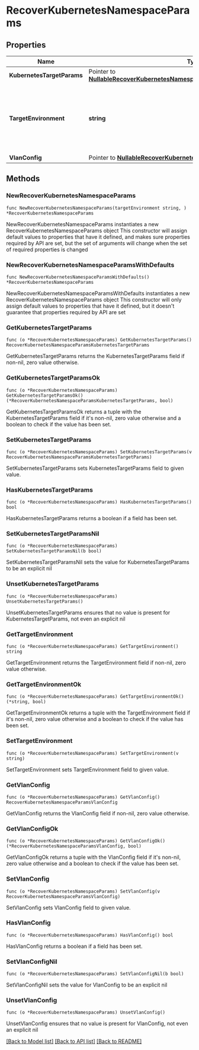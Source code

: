 # RecoverKubernetesNamespaceParams

## Properties

Name | Type | Description | Notes
------------ | ------------- | ------------- | -------------
**KubernetesTargetParams** | Pointer to [**NullableRecoverKubernetesNamespaceParamsKubernetesTargetParams**](RecoverKubernetesNamespaceParamsKubernetesTargetParams.md) |  | [optional] 
**TargetEnvironment** | **string** | Specifies the environment of the recovery target. The corresponding params below must be filled out. | 
**VlanConfig** | Pointer to [**NullableRecoverKubernetesNamespaceParamsVlanConfig**](RecoverKubernetesNamespaceParamsVlanConfig.md) |  | [optional] 

## Methods

### NewRecoverKubernetesNamespaceParams

`func NewRecoverKubernetesNamespaceParams(targetEnvironment string, ) *RecoverKubernetesNamespaceParams`

NewRecoverKubernetesNamespaceParams instantiates a new RecoverKubernetesNamespaceParams object
This constructor will assign default values to properties that have it defined,
and makes sure properties required by API are set, but the set of arguments
will change when the set of required properties is changed

### NewRecoverKubernetesNamespaceParamsWithDefaults

`func NewRecoverKubernetesNamespaceParamsWithDefaults() *RecoverKubernetesNamespaceParams`

NewRecoverKubernetesNamespaceParamsWithDefaults instantiates a new RecoverKubernetesNamespaceParams object
This constructor will only assign default values to properties that have it defined,
but it doesn't guarantee that properties required by API are set

### GetKubernetesTargetParams

`func (o *RecoverKubernetesNamespaceParams) GetKubernetesTargetParams() RecoverKubernetesNamespaceParamsKubernetesTargetParams`

GetKubernetesTargetParams returns the KubernetesTargetParams field if non-nil, zero value otherwise.

### GetKubernetesTargetParamsOk

`func (o *RecoverKubernetesNamespaceParams) GetKubernetesTargetParamsOk() (*RecoverKubernetesNamespaceParamsKubernetesTargetParams, bool)`

GetKubernetesTargetParamsOk returns a tuple with the KubernetesTargetParams field if it's non-nil, zero value otherwise
and a boolean to check if the value has been set.

### SetKubernetesTargetParams

`func (o *RecoverKubernetesNamespaceParams) SetKubernetesTargetParams(v RecoverKubernetesNamespaceParamsKubernetesTargetParams)`

SetKubernetesTargetParams sets KubernetesTargetParams field to given value.

### HasKubernetesTargetParams

`func (o *RecoverKubernetesNamespaceParams) HasKubernetesTargetParams() bool`

HasKubernetesTargetParams returns a boolean if a field has been set.

### SetKubernetesTargetParamsNil

`func (o *RecoverKubernetesNamespaceParams) SetKubernetesTargetParamsNil(b bool)`

 SetKubernetesTargetParamsNil sets the value for KubernetesTargetParams to be an explicit nil

### UnsetKubernetesTargetParams
`func (o *RecoverKubernetesNamespaceParams) UnsetKubernetesTargetParams()`

UnsetKubernetesTargetParams ensures that no value is present for KubernetesTargetParams, not even an explicit nil
### GetTargetEnvironment

`func (o *RecoverKubernetesNamespaceParams) GetTargetEnvironment() string`

GetTargetEnvironment returns the TargetEnvironment field if non-nil, zero value otherwise.

### GetTargetEnvironmentOk

`func (o *RecoverKubernetesNamespaceParams) GetTargetEnvironmentOk() (*string, bool)`

GetTargetEnvironmentOk returns a tuple with the TargetEnvironment field if it's non-nil, zero value otherwise
and a boolean to check if the value has been set.

### SetTargetEnvironment

`func (o *RecoverKubernetesNamespaceParams) SetTargetEnvironment(v string)`

SetTargetEnvironment sets TargetEnvironment field to given value.


### GetVlanConfig

`func (o *RecoverKubernetesNamespaceParams) GetVlanConfig() RecoverKubernetesNamespaceParamsVlanConfig`

GetVlanConfig returns the VlanConfig field if non-nil, zero value otherwise.

### GetVlanConfigOk

`func (o *RecoverKubernetesNamespaceParams) GetVlanConfigOk() (*RecoverKubernetesNamespaceParamsVlanConfig, bool)`

GetVlanConfigOk returns a tuple with the VlanConfig field if it's non-nil, zero value otherwise
and a boolean to check if the value has been set.

### SetVlanConfig

`func (o *RecoverKubernetesNamespaceParams) SetVlanConfig(v RecoverKubernetesNamespaceParamsVlanConfig)`

SetVlanConfig sets VlanConfig field to given value.

### HasVlanConfig

`func (o *RecoverKubernetesNamespaceParams) HasVlanConfig() bool`

HasVlanConfig returns a boolean if a field has been set.

### SetVlanConfigNil

`func (o *RecoverKubernetesNamespaceParams) SetVlanConfigNil(b bool)`

 SetVlanConfigNil sets the value for VlanConfig to be an explicit nil

### UnsetVlanConfig
`func (o *RecoverKubernetesNamespaceParams) UnsetVlanConfig()`

UnsetVlanConfig ensures that no value is present for VlanConfig, not even an explicit nil

[[Back to Model list]](../README.md#documentation-for-models) [[Back to API list]](../README.md#documentation-for-api-endpoints) [[Back to README]](../README.md)


